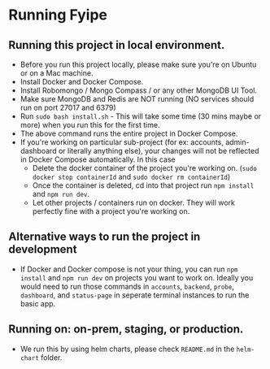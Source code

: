 # Running Fyipe

## Running this project in local environment.

-   Before you run this project locally, please make sure you're on Ubuntu or on a Mac machine.
-   Install Docker and Docker Compose.
-   Install Robomongo / Mongo Compass / or any other MongoDB UI Tool.
-   Make sure MongoDB and Redis are NOT running (NO services should run on port 27017 and 6379)
-   Run `sudo bash install.sh` - This will take some time (30 mins maybe or more) when you run this for the first time.
-   The above command runs the entire project in Docker Compose.
-   If you're working on particular sub-project (for ex: accounts, admin-dashboard or literally anything else), your changes will not be reflected in Docker Compose automatically. In this case
    -   Delete the docker container of the project you're working on. (`sudo docker stop containerId` and `sudo docker rm containerId`)
    -   Once the container is deleted, cd into that project run `npm install` and `npm run dev`.
    -   Let other projects / containers run on docker. They will work perfectly fine with a project you're working on.

## Alternative ways to run the project in development
- If Docker and Docker compose is not your thing, you can run `npm install` and `npm run dev` on projects you want to work on. Ideally you would need to run those commands in `accounts`, `backend`, `probe`, `dashboard`, and `status-page` in seperate terminal instances to run the basic app.

## Running on: on-prem, staging, or production.
- We run this by using helm charts, please check `README.md` in the `helm-chart` folder.
